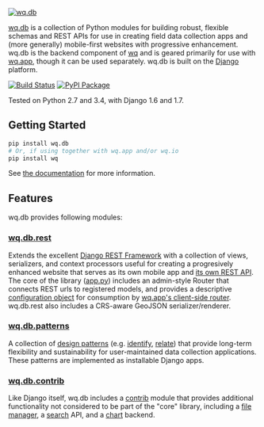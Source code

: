 [![wq.db](https://raw.github.com/wq/wq/master/images/256/wq.db.png)](http://wq.io/wq.db)
  
[wq.db](http://wq.io/wq.db) is a collection of Python modules for building robust, flexible schemas and REST APIs for use in creating field data collection apps and (more generally) mobile-first websites with progressive enhancement.  wq.db is the backend component of [wq] and is geared primarily for use with [wq.app], though it can be used separately.  wq.db is built on the [Django] platform.

[![Build Status](https://travis-ci.org/wq/wq.db.png?branch=master)](https://travis-ci.org/wq/wq.db)
[![PyPI Package](https://pypip.in/version/wq.db/badge.png)](https://pypi.python.org/pypi/wq.db)

Tested on Python 2.7 and 3.4, with Django 1.6 and 1.7.

## Getting Started

```bash
pip install wq.db
# Or, if using together with wq.app and/or wq.io
pip install wq
```

See [the documentation] for more information.

## Features

wq.db provides following modules:

### [wq.db.rest]
Extends the excellent [Django REST Framework] with a collection of views, serializers, and context processors useful for creating a progresively enhanced website that serves as its own mobile app and [its own REST API].  The core of the library ([app.py]) includes an admin-style Router that connects REST urls to registered models, and provides a descriptive [configuration object] for consumption by [wq.app's client-side router].  wq.db.rest also includes a CRS-aware GeoJSON serializer/renderer.

### [wq.db.patterns]
A collection of [design patterns]&nbsp;(e.g. [identify], [relate]) that provide long-term flexibility and sustainability for user-maintained data collection applications.  These patterns are implemented as installable Django apps.

### [wq.db.contrib]
Like Django itself, wq.db includes a [contrib] module that provides additional functionality not considered to be part of the "core" library, including a [file manager], a [search] API, and a [chart] backend.

[wq]: http://wq.io
[Django]: https://www.djangoproject.com/
[the documentation]: http://wq.io/docs/
[wq.db.rest]: http://wq.io/docs/about-rest
[wq.app]: http://wq.io/wq.app
[its own REST API]: http://wq.io/docs/website-rest-api
[wq.app's client-side router]: http://wq.io/docs/app-js
[Django REST Framework]: http://django-rest-framework.org
[app.py]: http://wq.io/docs/app.py
[configuration object]: http://wq.io/docs/config
[wq.db.patterns]: http://wq.io/docs/about-patterns
[design patterns]: http://wq.io/docs/about-patterns
[identify]: http://wq.io/docs/identify
[relate]: http://wq.io/docs/relate
[wq.db.contrib]: http://wq.io/chapters/contrib/docs
[contrib]: http://wq.io/chapters/contrib/docs
[file manager]: http://wq.io/docs/files
[search]: http://wq.io/docs/search
[chart]: http://wq.io/docs/chart
